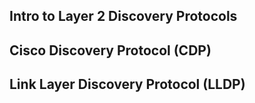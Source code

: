 ## Intro to Layer 2 Discovery Protocols
## Cisco Discovery Protocol (CDP)
## Link Layer Discovery Protocol (LLDP)

